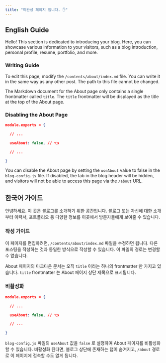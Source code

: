 ```yaml
---
title: "미완성 페이지 입니다. ✋"
---
```


## English Guide

Hello! This section is dedicated to introducing your blog. Here, you can showcase various information to your visitors, such as a blog introduction, personal profile, resume, portfolio, and more.

### Writing Guide

To edit this page, modify the `/contents/about/index.md` file. You can write it in the same way as any other post. The path to this file cannot be changed.

The Markdown document for the About page only contains a single frontmatter called `title`. The `title` frontmatter will be displayed as the title at the top of the About page.

### Disabling the About Page

```json
module.exports = {

  // ...

  useAbout: false, // 👈

  // ...

}
```

You can disable the About page by setting the `useAbout` value to false in the `blog-config.js` file. If disabled, the tab in the blog header will be hidden, and visitors will not be able to access this page via the `/about` URL.

## 한국어 가이드

안녕하세요. 이 곳은 블로그를 소개하기 위한 공간입니다. 블로그 또는 자신에 대한 소개부터 이력서, 포트폴리오 등 다양한 정보를 이곳에서 방문자들에게 보여줄 수 있습니다.

### 작성 가이드

이 페이지를 편집하려면, `/contents/about/index.md` 파일을 수정하면 됩니다. 다른 포스팅을 작성하는 것과 동일한 방식으로 작성할 수 있습니다. 이 파일의 경로는 변경할 수 없습니다.

About 페이지의 마크다운 문서는 오직 `title` 이라는 하나의 frontmatter 만 가지고 있습니다. `title` frontmatter 는 About 페이지 상단 제목으로 표시됩니다.

### 비활성화

```json
module.exports = {

  // ...

  useAbout: false, // 👈

  // ...

}
```

`blog-config.js` 파일의 `useAbout` 값을 `false` 로 설정하여 About 페이지를 비활성화 할 수 있습니다. 비활성화 된다면, 블로그 상단에 존재하는 탭이 숨겨지고, `/about` 경로로 이 페이지에 접속할 수도 없게 됩니다.
